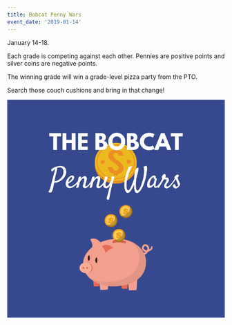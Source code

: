```yaml
---
title: Bobcat Penny Wars
event_date: '2019-01-14'
---
```

January 14-18.

Each grade is competing against each other. Pennies are positive points and silver coins are negative points. 

The winning grade will win a grade-level pizza party from the PTO.

Search those couch cushions and bring in that change! 

![null](/uploads/pennywar.png)
